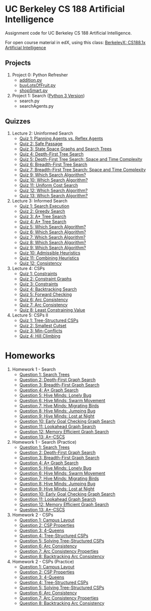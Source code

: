 # UC Berkeley CS 188 Artificial Intelligence
Assignment code for UC Berkeley CS 188 Artificial Intelligence.

For open course material in edX, using this class: [BerkeleyX: CS188.1x
Artificial Intelligence](https://courses.edx.org/courses/BerkeleyX/CS188.1x-4/1T2015/course/)

## Projects
1. Project 0: Python Refresher
   * [addition.py](./Projects/Project0-PythonRefresher/addition.py)
   * [buyLotsOfFruit.py](./Projects/Project0-PythonRefresher/buyLotsOfFruit.py)
   * [shopSmart.py](./Projects/Project0-PythonRefresher/shopSmart.py)
2. Project 1: Search ([Python 3 Version](https://github.com/BigEggStudy/UW-CSEP-573-Wi19-Artificial-Intelligence/blob/master/Project%201%20-%20Search/))
   * search.py
   * searchAgents.py

## Quizzes
1. Lecture 2: Uninformed Search
   * [Quiz 1: Planning Agents vs. Reflex Agents](./Quizzes/Lecture2-UninformedSearch/Quiz01-PlanningAgentsVsReflexAgents.pdf)
   * [Quiz 2: Safe Passage](./Quizzes/Lecture2-UninformedSearch/Quiz02-SafePassage.pdf)
   * [Quiz 3: State Space Graphs and Search Trees](./Quizzes/Lecture2-UninformedSearch/Quiz03-StateSpaceGraphsAndSearchTrees.pdf)
   * [Quiz 4: Depth-First Tree Search](./Quizzes/Lecture2-UninformedSearch/Quiz04-DepthFirstTreeSearch.pdf)
   * [Quiz 5: Depth-First Tree Search: Space and Time Complexity](./Quizzes/Lecture2-UninformedSearch/Quiz05-DepthFirstTreeSearch-SpaceAndTimeComplexity.pdf)
   * [Quiz 6: Breadth-First Tree Search](./Quizzes/Lecture2-UninformedSearch/Quiz06-BreadthFirstTreeSearch.pdf)
   * [Quiz 7: Breadth-First Tree Search: Space and Time Complexity](./Quizzes/Lecture2-UninformedSearch/Quiz07-BreadthFirstTreeSearch-SpaceAndTimeComplexity.pdf)
   * [Quiz 9: Which Search Algorithm?](./Quizzes/Lecture2-UninformedSearch/Quiz09-WhichSearchAlgorithm.pdf)
   * [Quiz 10: Which Search Algorithm?](./Quizzes/Lecture2-UninformedSearch/Quiz10-WhichSearchAlgorithm.pdf)
   * [Quiz 11: Uniform Cost Search](./Quizzes/Lecture2-UninformedSearch/Quiz11-UniformCostSearch.pdf)
   * [Quiz 12: Which Search Algorithm?](./Quizzes/Lecture2-UninformedSearch/Quiz12-WhichSearchAlgorithm.pdf)
   * [Quiz 13: Which Search Algorithm?](./Quizzes/Lecture2-UninformedSearch/Quiz13-WhichSearchAlgorithm.pdf)
2. Lecture 3: Informed Search
   * [Quiz 1: Search Execution](./Quizzes/Lecture3-InformedSearch/Quiz01-SearchExecution.pdf)
   * [Quiz 2: Greedy Search](./Quizzes/Lecture3-InformedSearch/Quiz02-GreedySearch.pdf)
   * [Quiz 3: A* Tree Search](./Quizzes/Lecture3-InformedSearch/Quiz03-AStarTreeSearch.pdf)
   * [Quiz 4: A* Tree Search](./Quizzes/Lecture3-InformedSearch/Quiz04-AStarTreeSearch.pdf)
   * [Quiz 5: Which Search Algorithm?](./Quizzes/Lecture3-InformedSearch/Quiz05-WhichSearchAlgorithm.pdf)
   * [Quiz 6: Which Search Algorithm?](./Quizzes/Lecture3-InformedSearch/Quiz06-WhichSearchAlgorithm.pdf)
   * [Quiz 7: Which Search Algorithm?](./Quizzes/Lecture3-InformedSearch/Quiz07-WhichSearchAlgorithm.pdf)
   * [Quiz 8: Which Search Algorithm?](./Quizzes/Lecture3-InformedSearch/Quiz08-WhichSearchAlgorithm.pdf)
   * [Quiz 9: Which Search Algorithm?](./Quizzes/Lecture3-InformedSearch/Quiz09-WhichSearchAlgorithm.pdf)
   * [Quiz 10: Admissible Heuristics](./Quizzes/Lecture3-InformedSearch/Quiz10-AdmissibleHeuristics.pdf)
   * [Quiz 11: Combining Heuristics](./Quizzes/Lecture3-InformedSearch/Quiz11-CombiningHeuristics.pdf)
   * [Quiz 12: Consistency](./Quizzes/Lecture3-InformedSearch/Quiz12-Consistency.pdf)
3. Lecture 4: CSPs
   * [Quiz 1: Constraints](./Quizzes/Lecture4-CSPs/Quiz01-Constraints.pdf)
   * [Quiz 2: Constraint Graphs](./Quizzes/Lecture4-CSPs/Quiz02-ConstraintGraphs.pdf)
   * [Quiz 3: Constraints](./Quizzes/Lecture4-CSPs/Quiz03-Constraints.pdf)
   * [Quiz 4: Backtracking Search](./Quizzes/Lecture4-CSPs/Quiz04-BacktrackingSearch.pdf)
   * [Quiz 5: Forward Checking](./Quizzes/Lecture4-CSPs/Quiz05-ForwardChecking.pdf)
   * [Quiz 6: Arc Consistency](./Quizzes/Lecture4-CSPs/Quiz06-ArcConsistency.pdf)
   * [Quiz 7: Arc Consistency](./Quizzes/Lecture4-CSPs/Quiz07-ArcConsistency.pdf)
   * [Quiz 8: Least Constraining Value](./Quizzes/Lecture4-CSPs/Quiz08-LeastConstrainingValue.pdf)
4. Lecture 5: CSPs II
   * [Quiz 1: Tree-Structured CSPs](./Quizzes/Lecture5-CSPsII/Quiz01-TreeStructuredCSPs.pdf)
   * [Quiz 2: Smallest Cutset](./Quizzes/Lecture5-CSPsII/Quiz02-SmallestCutset.pdf)
   * [Quiz 3: Min-Conflicts](./Quizzes/Lecture5-CSPsII/Quiz03-MinConflicts.pdf)
   * [Quiz 4: Hill Climbing](./Quizzes/Lecture5-CSPsII/Quiz04-HillClimbing.pdf)

# Homeworks
1. Homework 1 - Search
   * [Question 1: Search Trees](./Homeworks/Homework1-Search/Question01-SearchTrees.pdf)
   * [Question 2: Depth-First Graph Search](./Homeworks/Homework1-Search/Question02-DepthFirstGraphSearch.pdf)
   * [Question 3: Breadth-First Graph Search](./Homeworks/Homework1-Search/Question03-BreadthFirstGraphSearch.pdf)
   * [Question 4: A* Graph Search](./Homeworks/Homework1-Search/Question04-AStarGraphSearch.pdf)
   * [Question 5: Hive Minds: Lonely Bug](./Homeworks/Homework1-Search/Question05-HiveMinds-LonelyBug.pdf)
   * [Question 6: Hive Minds: Swarm Movement](./Homeworks/Homework1-Search/Question06-HiveMinds-SwarmMovement.pdf)
   * [Question 7: Hive Minds: Migrating Birds](./Homeworks/Homework1-Search/Question07-HiveMinds-MigratingBirds.pdf)
   * [Question 8: Hive Minds: Jumping Bug](./Homeworks/Homework1-Search/Question08-HiveMinds-JumpingBug.pdf)
   * [Question 9: Hive Minds: Lost at Night](./Homeworks/Homework1-Search/Question09-HiveMinds-LostAtNight.pdf)
   * [Question 10: Early Goal Checking Graph Search](./Homeworks/Homework1-Search/Question10-EarlyGoalCheckingGraphSearch.pdf)
   * [Question 11: Lookahead Graph Search](./Homeworks/Homework1-Search/Question11-LookaheadGraphSearch.pdf)
   * [Question 12: Memory Efficient Graph Search](./Homeworks/Homework1-Search/Question12-MemoryEfficientGraphSearch.pdf)
   * [Question 13: A*-CSCS](./Homeworks/Homework1-Search/Question13-AStarCSCS.pdf)
2. Homework 1 - Search (Practice)
   * [Question 1: Search Trees](./Homeworks/Homework1-Search(Practice)/Question01-SearchTrees.pdf)
   * [Question 2: Depth-First Graph Search](./Homeworks/Homework1-Search(Practice)/Question02-DepthFirstGraphSearch.pdf)
   * [Question 3: Breadth-First Graph Search](./Homeworks/Homework1-Search(Practice)/Question03-BreadthFirstGraphSearch.pdf)
   * [Question 4: A* Graph Search](./Homeworks/Homework1-Search(Practice)/Question04-AStarGraphSearch.pdf)
   * [Question 5: Hive Minds: Lonely Bug](./Homeworks/Homework1-Search(Practice)/Question05-HiveMinds-LonelyBug.pdf)
   * [Question 6: Hive Minds: Swarm Movement](./Homeworks/Homework1-Search(Practice)/Question06-HiveMinds-SwarmMovement.pdf)
   * [Question 7: Hive Minds: Migrating Birds](./Homeworks/Homework1-Search(Practice)/Question07-HiveMinds-MigratingBirds.pdf)
   * [Question 8: Hive Minds: Jumping Bug](./Homeworks/Homework1-Search(Practice)/Question08-HiveMinds-JumpingBug.pdf)
   * [Question 9: Hive Minds: Lost at Night](./Homeworks/Homework1-Search(Practice)/Question09-HiveMinds-LostAtNight.pdf)
   * [Question 10: Early Goal Checking Graph Search](./Homeworks/Homework1-Search(Practice)/Question10-EarlyGoalCheckingGraphSearch.pdf)
   * [Question 11: Lookahead Graph Search](./Homeworks/Homework1-Search(Practice)/Question11-LookaheadGraphSearch.pdf)
   * [Question 12: Memory Efficient Graph Search](./Homeworks/Homework1-Search(Practice)/Question12-MemoryEfficientGraphSearch.pdf)
   * [Question 13: A*-CSCS](./Homeworks/Homework1-Search(Practice)/Question13-AStarCSCS.pdf)
3. Homework 2 - CSPs
   * [Question 1: Campus Layout](./Homeworks/Homework2-CSPs/Question01-CampusLayout.pdf)
   * [Question 2: CSP Properties](./Homeworks/Homework2-CSPs/Question02-CSPProperties.pdf)
   * [Question 3: 4-Queens](./Homeworks/Homework2-CSPs/Question03-4Queens.pdf)
   * [Question 4: Tree-Structured CSPs](./Homeworks/Homework2-CSPs/Question04-TreeStructuredCSPs.pdf)
   * [Question 5: Solving Tree-Structured CSPs](./Homeworks/Homework2-CSPs/Question05-SolvingTreeStructuredCSPs.pdf)
   * [Question 6: Arc Consistency](./Homeworks/Homework2-CSPs/Question06-ArcConsistency.pdf)
   * [Question 7: Arc Consistency Properties](./Homeworks/Homework2-CSPs/Question07-ArcConsistencyProperties.pdf)
   * [Question 8: Backtracking Arc Consistency](./Homeworks/Homework2-CSPs/Question08-BacktrackingArcConsistency.pdf)
4. Homework 2 - CSPs (Practice)
   * [Question 1: Campus Layout](./Homeworks/Homework2-CSPs(Practice)/Question01-CampusLayout.pdf)
   * [Question 2: CSP Properties](./Homeworks/Homework2-CSPs(Practice)/Question02-CSPProperties.pdf)
   * [Question 3: 4-Queens](./Homeworks/Homework2-CSPs(Practice)/Question03-4Queens.pdf)
   * [Question 4: Tree-Structured CSPs](./Homeworks/Homework2-CSPs(Practice)/Question04-TreeStructuredCSPs.pdf)
   * [Question 5: Solving Tree-Structured CSPs](./Homeworks/Homework2-CSPs(Practice)/Question05-SolvingTreeStructuredCSPs.pdf)
   * [Question 6: Arc Consistency](./Homeworks/Homework2-CSPs(Practice)/Question06-ArcConsistency.pdf)
   * [Question 7: Arc Consistency Properties](./Homeworks/Homework2-CSPs(Practice)/Question07-ArcConsistencyProperties.pdf)
   * [Question 8: Backtracking Arc Consistency](./Homeworks/Homework2-CSPs(Practice)/Question08-BacktrackingArcConsistency.pdf)

